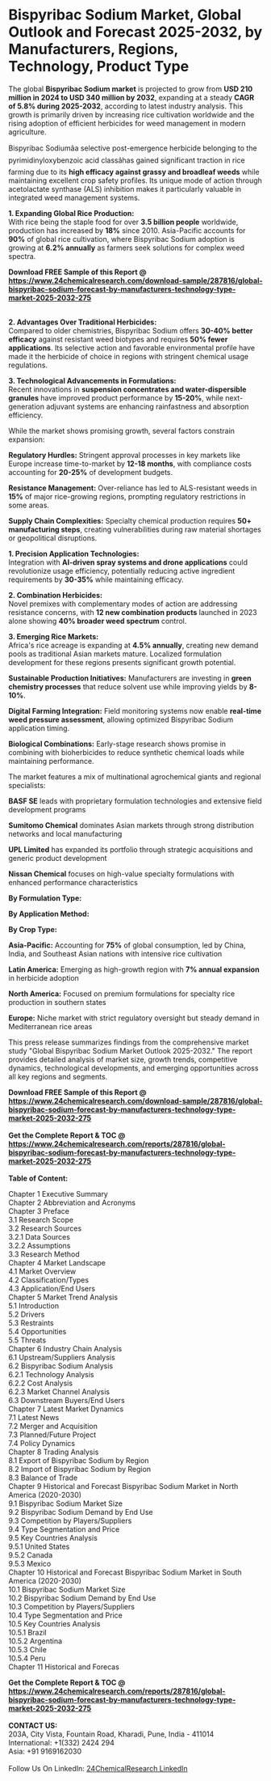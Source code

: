 <h1>Bispyribac Sodium Market, Global Outlook and Forecast 2025-2032, by Manufacturers, Regions, Technology, Product Type</h1><p>The global <strong>Bispyribac Sodium market</strong> is projected to grow from <strong>USD 210 million in 2024 to USD 340 million by 2032</strong>, expanding at a steady <strong>CAGR of 5.8% during 2025-2032</strong>, according to latest industry analysis. This growth is primarily driven by increasing rice cultivation worldwide and the rising adoption of efficient herbicides for weed management in modern agriculture.</p><p>Bispyribac Sodiumâa selective post-emergence herbicide belonging to the pyrimidinyloxybenzoic acid classâhas gained significant traction in rice farming due to its <strong>high efficacy against grassy and broadleaf weeds</strong> while maintaining excellent crop safety profiles. Its unique mode of action through acetolactate synthase (ALS) inhibition makes it particularly valuable in integrated weed management systems.</p><p><strong>1. Expanding Global Rice Production:</strong><br>
With rice being the staple food for over <strong>3.5 billion people</strong> worldwide, production has increased by <strong>18%</strong> since 2010. Asia-Pacific accounts for <strong>90%</strong> of global rice cultivation, where Bispyribac Sodium adoption is growing at <strong>6.2% annually</strong> as farmers seek solutions for complex weed spectra.</p><div><b>Download FREE Sample of this Report @ 
            <a href="https://www.24chemicalresearch.com/download-sample/287816/global-bispyribac-sodium-forecast-by-manufacturers-technology-type-market-2025-2032-275">
            https://www.24chemicalresearch.com/download-sample/287816/global-bispyribac-sodium-forecast-by-manufacturers-technology-type-market-2025-2032-275</a></b></div><br><p><strong>2. Advantages Over Traditional Herbicides:</strong><br>
Compared to older chemistries, Bispyribac Sodium offers <strong>30-40% better efficacy</strong> against resistant weed biotypes and requires <strong>50% fewer applications</strong>. Its selective action and favorable environmental profile have made it the herbicide of choice in regions with stringent chemical usage regulations.</p><p><strong>3. Technological Advancements in Formulations:</strong><br>
Recent innovations in <strong>suspension concentrates and water-dispersible granules</strong> have improved product performance by <strong>15-20%</strong>, while next-generation adjuvant systems are enhancing rainfastness and absorption efficiency.</p><p>While the market shows promising growth, several factors constrain expansion:</p><p><strong>Regulatory Hurdles:</strong> Stringent approval processes in key markets like Europe increase time-to-market by <strong>12-18 months</strong>, with compliance costs accounting for <strong>20-25%</strong> of development budgets.</p><p><strong>Resistance Management:</strong> Over-reliance has led to ALS-resistant weeds in <strong>15%</strong> of major rice-growing regions, prompting regulatory restrictions in some areas.</p><p><strong>Supply Chain Complexities:</strong> Specialty chemical production requires <strong>50+ manufacturing steps</strong>, creating vulnerabilities during raw material shortages or geopolitical disruptions.</p><p><strong>1. Precision Application Technologies:</strong><br>
Integration with <strong>AI-driven spray systems and drone applications</strong> could revolutionize usage efficiency, potentially reducing active ingredient requirements by <strong>30-35%</strong> while maintaining efficacy.</p><p><strong>2. Combination Herbicides:</strong><br>
Novel premixes with complementary modes of action are addressing resistance concerns, with <strong>12 new combination products</strong> launched in 2023 alone showing <strong>40% broader weed spectrum</strong> control.</p><p><strong>3. Emerging Rice Markets:</strong><br>
Africa's rice acreage is expanding at <strong>4.5% annually</strong>, creating new demand pools as traditional Asian markets mature. Localized formulation development for these regions presents significant growth potential.</p><p><strong>Sustainable Production Initiatives:</strong> Manufacturers are investing in <strong>green chemistry processes</strong> that reduce solvent use while improving yields by <strong>8-10%</strong>.</p><p><strong>Digital Farming Integration:</strong> Field monitoring systems now enable <strong>real-time weed pressure assessment</strong>, allowing optimized Bispyribac Sodium application timing.</p><p><strong>Biological Combinations:</strong> Early-stage research shows promise in combining with bioherbicides to reduce synthetic chemical loads while maintaining performance.</p><p>The market features a mix of multinational agrochemical giants and regional specialists:</p><p><strong>BASF SE</strong> leads with proprietary formulation technologies and extensive field development programs</p><p><strong>Sumitomo Chemical</strong> dominates Asian markets through strong distribution networks and local manufacturing</p><p><strong>UPL Limited</strong> has expanded its portfolio through strategic acquisitions and generic product development</p><p><strong>Nissan Chemical</strong> focuses on high-value specialty formulations with enhanced performance characteristics</p><p><strong>By Formulation Type:</strong></p><p><strong>By Application Method:</strong></p><p><strong>By Crop Type:</strong></p><p><strong>Asia-Pacific:</strong> Accounting for <strong>75%</strong> of global consumption, led by China, India, and Southeast Asian nations with intensive rice cultivation</p><p><strong>Latin America:</strong> Emerging as high-growth region with <strong>7% annual expansion</strong> in herbicide adoption</p><p><strong>North America:</strong> Focused on premium formulations for specialty rice production in southern states</p><p><strong>Europe:</strong> Niche market with strict regulatory oversight but steady demand in Mediterranean rice areas</p><p>This press release summarizes findings from the comprehensive market study "Global Bispyribac Sodium Market Outlook 2025-2032." The report provides detailed analysis of market size, growth trends, competitive dynamics, technological developments, and emerging opportunities across all key regions and segments.</p><div><b>Download FREE Sample of this Report @ 
            <a href="https://www.24chemicalresearch.com/download-sample/287816/global-bispyribac-sodium-forecast-by-manufacturers-technology-type-market-2025-2032-275">
            https://www.24chemicalresearch.com/download-sample/287816/global-bispyribac-sodium-forecast-by-manufacturers-technology-type-market-2025-2032-275</a></b></div><br><div><b>Get the Complete Report & TOC @ 
            <a href="https://www.24chemicalresearch.com/reports/287816/global-bispyribac-sodium-forecast-by-manufacturers-technology-type-market-2025-2032-275">
            https://www.24chemicalresearch.com/reports/287816/global-bispyribac-sodium-forecast-by-manufacturers-technology-type-market-2025-2032-275</a></b></div><br>
            <b>Table of Content:</b><p>Chapter 1 Executive Summary<br />
Chapter 2 Abbreviation and Acronyms<br />
Chapter 3 Preface<br />
3.1 Research Scope<br />
3.2 Research Sources<br />
3.2.1 Data Sources<br />
3.2.2 Assumptions<br />
3.3 Research Method<br />
Chapter 4 Market Landscape<br />
4.1 Market Overview<br />
4.2 Classification/Types<br />
4.3 Application/End Users<br />
Chapter 5 Market Trend Analysis<br />
5.1 Introduction<br />
5.2 Drivers<br />
5.3 Restraints<br />
5.4 Opportunities<br />
5.5 Threats<br />
Chapter 6 Industry Chain Analysis<br />
6.1 Upstream/Suppliers Analysis<br />
6.2 Bispyribac Sodium Analysis<br />
6.2.1 Technology Analysis<br />
6.2.2 Cost Analysis<br />
6.2.3 Market Channel Analysis<br />
6.3 Downstream Buyers/End Users<br />
Chapter 7 Latest Market Dynamics<br />
7.1 Latest News<br />
7.2 Merger and Acquisition<br />
7.3 Planned/Future Project<br />
7.4 Policy Dynamics<br />
Chapter 8 Trading Analysis<br />
8.1 Export of Bispyribac Sodium by Region<br />
8.2 Import of Bispyribac Sodium by Region<br />
8.3 Balance of Trade<br />
Chapter 9 Historical and Forecast Bispyribac Sodium Market in North America (2020-2030)<br />
9.1 Bispyribac Sodium Market Size<br />
9.2 Bispyribac Sodium Demand by End Use<br />
9.3 Competition by Players/Suppliers<br />
9.4 Type Segmentation and Price<br />
9.5 Key Countries Analysis<br />
9.5.1 United States<br />
9.5.2 Canada<br />
9.5.3 Mexico<br />
Chapter 10 Historical and Forecast Bispyribac Sodium Market in South America (2020-2030)<br />
10.1 Bispyribac Sodium Market Size<br />
10.2 Bispyribac Sodium Demand by End Use<br />
10.3 Competition by Players/Suppliers<br />
10.4 Type Segmentation and Price<br />
10.5 Key Countries Analysis<br />
10.5.1 Brazil<br />
10.5.2 Argentina<br />
10.5.3 Chile<br />
10.5.4 Peru<br />
Chapter 11 Historical and Forecas</p><div><b>Get the Complete Report & TOC @ 
            <a href="https://www.24chemicalresearch.com/reports/287816/global-bispyribac-sodium-forecast-by-manufacturers-technology-type-market-2025-2032-275">
            https://www.24chemicalresearch.com/reports/287816/global-bispyribac-sodium-forecast-by-manufacturers-technology-type-market-2025-2032-275</a></b></div><br><b>CONTACT US:</b><br>
            203A, City Vista, Fountain Road, Kharadi, Pune, India - 411014<br>
            International: +1(332) 2424 294<br>
            Asia: +91 9169162030 <br><br>
            Follow Us On LinkedIn: <a href="https://www.linkedin.com/company/24chemicalresearch/">24ChemicalResearch LinkedIn</a>